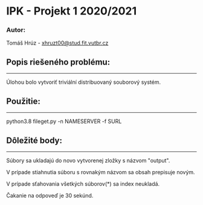 # IPK - Projekt 1 2020/2021

### Autor:
Tomáš Hrúz - <xhruzt00@stud.fit.vutbr.cz>

## Popis riešeného problému:
---

Úlohou bolo vytvoriť triviální distribuovaný souborový systém.

## Použitie:
---

python3.8 fileget.py -n NAMESERVER -f SURL

## Dôležité body:
---

Súbory sa ukladajú do novo vytvorenej zložky s názvom "output".

V prípade stiahnutia súboru s rovnakým názvom sa obsah prepisuje novým.

V prípade sťahovania všetkých súborov(*) sa index neukladá.

Čakanie na odpoveď je 30 sekúnd.


